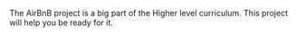 The AirBnB project is a big part of the Higher level curriculum. This project will help you be ready for it.
